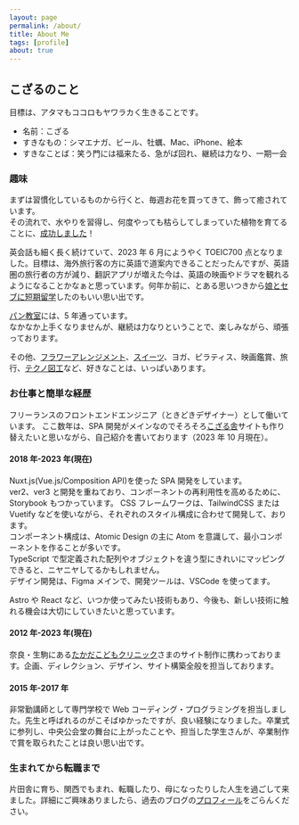 ```yaml
---
layout: page
permalink: /about/
title: About Me
tags: [profile]
about: true
---
```


## こざるのこと

目標は、アタマもココロもヤワラカく生きることです。

- 名前：こざる
- すきなもの：シマエナガ、ビール、牡蠣、Mac、iPhone、絵本
- すきなことば：笑う門には福来たる、急がば回れ、継続は力なり、一期一会

### 趣味

まずは習慣化しているものから行くと、毎週お花を買ってきて、飾って癒されています。  
その流れで、水やりを習得し、何度やっても枯らしてしまっていた植物を育てることに、[成功しました](https://www.instagram.com/s/aGlnaGxpZ2h0OjE3OTMzNDg0NzA5ODE5NTQ2?story_media_id=2756679847701813514&igshid=MzRlODBiNWFlZA==)！

英会話も細く長く続けていて、2023 年 6 月にようやく TOEIC700 点となりました。目標は、海外旅行客の方に英語で道案内できることだったんですが、英語圏の旅行者の方が減り、翻訳アプリが増えた今は、英語の映画やドラマを観れるようになることかなぁと思っています。何年か前に、とある思いつきから[娘とセブに短期留学](https://trippencil.com/cebu2018/)したのもいい思い出です。

[パン教室](https://www.instagram.com/s/aGlnaGxpZ2h0OjE3OTkyOTc1NDk4NTAzNTkz?story_media_id=2458145880671512542&igshid=MzRlODBiNWFlZA==)には、5 年通っています。  
なかなか上手くなりませんが、継続は力なりということで、楽しみながら、頑張っております。

その他、[フラワーアレンジメント](https://www.instagram.com/s/aGlnaGxpZ2h0OjE3OTE2NjY0OTQ2NjIxMzgw?story_media_id=2579630676896513140&igshid=MzRlODBiNWFlZA==)、[スイーツ](https://www.instagram.com/s/aGlnaGxpZ2h0OjE3ODc5NzUyOTA0NzQ0NDQ4?story_media_id=2693446281564506794&igshid=MzRlODBiNWFlZA==)、ヨガ、ピラティス、映画鑑賞、旅行、[テクノ図工](https://www.tekunozukoubu.net/)など、好きなことは、いっぱいあります。

### お仕事と簡単な経歴

フリーランスのフロントエンドエンジニア（ときどきデザイナー）として働いています。
ここ数年は、SPA 開発がメインなのでそろそろ[こざる舎](http://kozarusha.com/)サイトも作り替えたいと思いながら、自己紹介を書いております（2023 年 10 月現在）。

#### 2018 年-2023 年(現在)

Nuxt.js(Vue.js/Composition API)を使った SPA 開発をしています。  
ver2、ver3 と開発を重ねており、コンポーネントの再利用性を高めるために、Storybook もつかっています。
CSS フレームワークは、TailwindCSS または Vuetify などを使いながら、それぞれのスタイル構成に合わせて開発して、おります。  
コンポーネント構成は、Atomic Design の主に Atom を意識して、最小コンポーネントを作ることが多いです。  
TypeScript で型定義された配列やオブジェクトを違う型にきれいにマッピングできると、ニヤニヤしてるかもしれません。  
デザイン開発は、Figma メインで、開発ツールは、VSCode を使ってます。

Astro や React など、いつか使ってみたい技術もあり、今後も、新しい技術に触れる機会は大切にしていきたいと思っています。

#### 2012 年-2023 年(現在)

奈良・生駒にある[たかだこどもクリニック](https://takada-kodomo.com/)さまのサイト制作に携わっております。企画、ディレクション、デザイン、サイト構築全般を担当しております。

#### 2015 年-2017 年

非常勤講師として専門学校で Web コーディング・プログラミングを担当しました。先生と呼ばれるのがこそばゆかったですが、良い経験になりました。卒業式に参列し、中央公会堂の舞台に上がったことや、担当した学生さんが、卒業制作で賞を取られたことは良い思い出です。

### 生まれてから転職まで

片田舎に育ち、関西でもまれ、転職したり、母になったりした人生を過ごして来ました。詳細にご興味ありましたら、過去のブログの[プロフィール](https://blog.kozaru.me//profile/)をごらんください。
